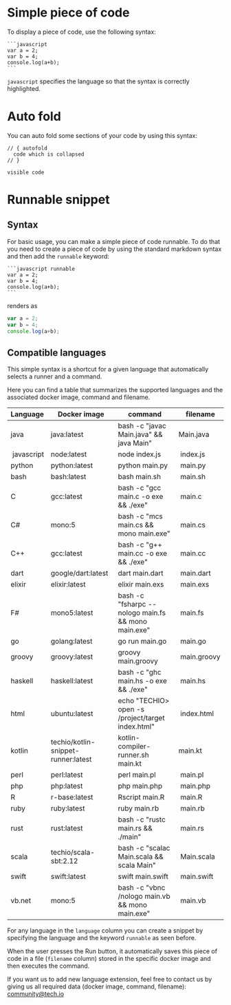 # Simple piece of code
To display a piece of code, use the following syntax:

````
```javascript
var a = 2;
var b = 4;
console.log(a+b);
```
````

`javascript` specifies the language so that the syntax is correctly highlighted.


# Auto fold
You can auto fold some sections of your code by using this syntax:

````
// { autofold
  code which is collapsed
// }

visible code

````

# Runnable snippet
## Syntax
For basic usage, you can make a simple piece of code runnable. To do that you need to create a piece of code by using the standard markdown syntax and then add the `runnable` keyword:

````
```javascript runnable
var a = 2;
var b = 4;
console.log(a+b);
```
````

renders as

```javascript runnable
var a = 2;
var b = 4;
console.log(a+b);
```


## Compatible languages
This simple syntax is a shortcut for a given language that automatically selects a runner and a command.

Here you can find a table that summarizes the supported languages and the associated docker image, command and filename.

| Language   | Docker image          | command                                             | filename     |
| ---------- | --------------------- | --------------------------------------------------- | ------------ |
| java       | java:latest           | bash -c "javac Main.java" && java Main"             | Main.java    |
| javascript | node:latest           | node index.js                                       | index.js     |
| python     | python:latest         | python main.py                                      | main.py      |
| bash       | bash:latest           | bash main.sh                                        | main.sh      |
| C          | gcc:latest            | bash -c "gcc main.c -o exe && ./exe"                | main.c       |
| C#         | mono:5                | bash -c "mcs main.cs && mono main.exe"              | main.cs      |
| C++        | gcc:latest            | bash -c "g++ main.cc -o exe && ./exe"               | main.cc      |
| dart       | google/dart:latest    | dart main.dart                                      | main.dart    |
| elixir     | elixir:latest         | elixir main.exs                                     | main.exs     |
| F#         | mono5:latest          | bash -c "fsharpc --nologo main.fs && mono main.exe" | main.fs      |
| go         | golang:latest         | go run main.go                                      | main.go      |
| groovy     | groovy:latest         | groovy main.groovy                                  | main.groovy  |
| haskell    | haskell:latest        | bash -c "ghc main.hs -o exe && ./exe"               | main.hs      |
| html       | ubuntu:latest         | echo "TECHIO> open -s /project/target index.html"   | index.html   |
| kotlin     | techio/kotlin-snippet-runner:latest|kotlin-compiler-runner.sh main.kt       | main.kt      |
| perl       | perl:latest           | perl main.pl                                        | main.pl      |
| php        | php:latest            | php main.php                                        | main.php     |
| R          | r-base:latest         | Rscript main.R                                      | main.R       |
| ruby       | ruby:latest           | ruby main.rb                                        | main.rb      |
| rust       | rust:latest           | bash -c "rustc main.rs && ./main"                   | main.rs      |
| scala      | techio/scala-sbt:2.12 | bash -c "scalac Main.scala && scala Main"           | Main.scala   |
| swift      | swift:latest          | swift main.swift                                    | main.swift   |
| vb.net     | mono:5                | bash -c "vbnc /nologo main.vb && mono main.exe"     | main.vb      |

For any language in the `language` column you can create a snippet by specifying the language and the keyword `runnable` as seen before.

When the user presses the Run button, it automatically saves this piece of code in a file (`filename` column) stored in the specific docker image and then executes the command.

If you want us to add new language extension, feel free to contact us by giving us all required data (docker image, command, filename): [community@tech.io](mailto:community@tech.io)
